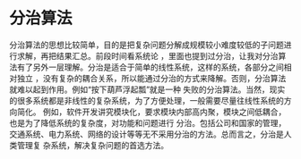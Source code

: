 # 分治算法

分治算法的思想比较简单，目的是把复杂问题分解成规模较小难度较低的子问题进行求解，再把结果汇总。前段时间看系统论
，里面也提到过分治，让我对分治算法有了另外一层理解。分治是适合于简单的线性系统，这样的系统，各部分之间相对独立
，没有复杂的耦合关系，所以能通过分治的方式来降解。否则，分治算法就难以起到作用。例如“按下葫芦浮起瓢”就是一种
失败的分治算法。当然，现实的很多系统都是非线性的复杂系统，为了方便处理，一般需要尽量往线性系统的方向简化。
例如，软件开发讲究模块化，要求模块内部高内聚，模块之间低耦合，也是为了降低系统的复杂度，对功能和问题进行
分治。包括公司和国家的管理，交通系统、电力系统、网络的设计等等无不采用分治的方法。总而言之，分治是人类管理复
杂系统，解决复杂问题的首选方法。

